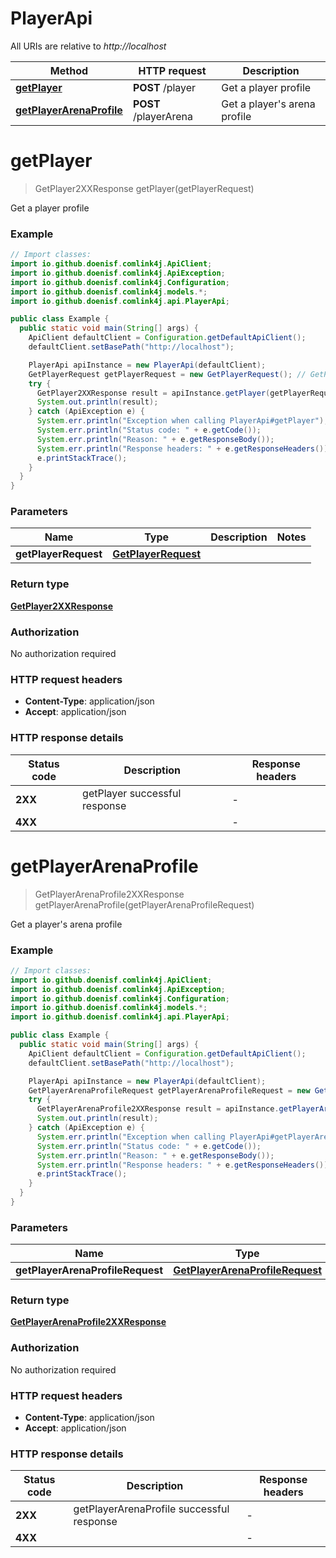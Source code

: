 # PlayerApi

All URIs are relative to *http://localhost*

| Method | HTTP request | Description |
|------------- | ------------- | -------------|
| [**getPlayer**](PlayerApi.md#getPlayer) | **POST** /player | Get a player profile |
| [**getPlayerArenaProfile**](PlayerApi.md#getPlayerArenaProfile) | **POST** /playerArena | Get a player&#39;s arena profile |


<a id="getPlayer"></a>
# **getPlayer**
> GetPlayer2XXResponse getPlayer(getPlayerRequest)

Get a player profile

### Example
```java
// Import classes:
import io.github.doenisf.comlink4j.ApiClient;
import io.github.doenisf.comlink4j.ApiException;
import io.github.doenisf.comlink4j.Configuration;
import io.github.doenisf.comlink4j.models.*;
import io.github.doenisf.comlink4j.api.PlayerApi;

public class Example {
  public static void main(String[] args) {
    ApiClient defaultClient = Configuration.getDefaultApiClient();
    defaultClient.setBasePath("http://localhost");

    PlayerApi apiInstance = new PlayerApi(defaultClient);
    GetPlayerRequest getPlayerRequest = new GetPlayerRequest(); // GetPlayerRequest | 
    try {
      GetPlayer2XXResponse result = apiInstance.getPlayer(getPlayerRequest);
      System.out.println(result);
    } catch (ApiException e) {
      System.err.println("Exception when calling PlayerApi#getPlayer");
      System.err.println("Status code: " + e.getCode());
      System.err.println("Reason: " + e.getResponseBody());
      System.err.println("Response headers: " + e.getResponseHeaders());
      e.printStackTrace();
    }
  }
}
```

### Parameters

| Name | Type | Description  | Notes |
|------------- | ------------- | ------------- | -------------|
| **getPlayerRequest** | [**GetPlayerRequest**](GetPlayerRequest.md)|  | |

### Return type

[**GetPlayer2XXResponse**](GetPlayer2XXResponse.md)

### Authorization

No authorization required

### HTTP request headers

 - **Content-Type**: application/json
 - **Accept**: application/json

### HTTP response details
| Status code | Description | Response headers |
|-------------|-------------|------------------|
| **2XX** | getPlayer successful response |  -  |
| **4XX** |  |  -  |

<a id="getPlayerArenaProfile"></a>
# **getPlayerArenaProfile**
> GetPlayerArenaProfile2XXResponse getPlayerArenaProfile(getPlayerArenaProfileRequest)

Get a player&#39;s arena profile

### Example
```java
// Import classes:
import io.github.doenisf.comlink4j.ApiClient;
import io.github.doenisf.comlink4j.ApiException;
import io.github.doenisf.comlink4j.Configuration;
import io.github.doenisf.comlink4j.models.*;
import io.github.doenisf.comlink4j.api.PlayerApi;

public class Example {
  public static void main(String[] args) {
    ApiClient defaultClient = Configuration.getDefaultApiClient();
    defaultClient.setBasePath("http://localhost");

    PlayerApi apiInstance = new PlayerApi(defaultClient);
    GetPlayerArenaProfileRequest getPlayerArenaProfileRequest = new GetPlayerArenaProfileRequest(); // GetPlayerArenaProfileRequest | 
    try {
      GetPlayerArenaProfile2XXResponse result = apiInstance.getPlayerArenaProfile(getPlayerArenaProfileRequest);
      System.out.println(result);
    } catch (ApiException e) {
      System.err.println("Exception when calling PlayerApi#getPlayerArenaProfile");
      System.err.println("Status code: " + e.getCode());
      System.err.println("Reason: " + e.getResponseBody());
      System.err.println("Response headers: " + e.getResponseHeaders());
      e.printStackTrace();
    }
  }
}
```

### Parameters

| Name | Type | Description  | Notes |
|------------- | ------------- | ------------- | -------------|
| **getPlayerArenaProfileRequest** | [**GetPlayerArenaProfileRequest**](GetPlayerArenaProfileRequest.md)|  | |

### Return type

[**GetPlayerArenaProfile2XXResponse**](GetPlayerArenaProfile2XXResponse.md)

### Authorization

No authorization required

### HTTP request headers

 - **Content-Type**: application/json
 - **Accept**: application/json

### HTTP response details
| Status code | Description | Response headers |
|-------------|-------------|------------------|
| **2XX** | getPlayerArenaProfile successful response |  -  |
| **4XX** |  |  -  |


